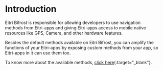# Introduction

Eitri Bifrost is responsible for allowing developers to use navigation methods from Eitri-apps and giving Eitri-apps access to mobile native resources like GPS, Camera, and other hardware features.

Besides the default methods available on Eitri Bifrost, you can amplify the functions of your Eitri-apps by exposing custom methods from your app, so Eitri-apps in it can use them too.

To know more about the available methods, [click here](https://cdn.83io.com.br/library/eitri-bifrost/doc/latest/){:target="_blank"}.
